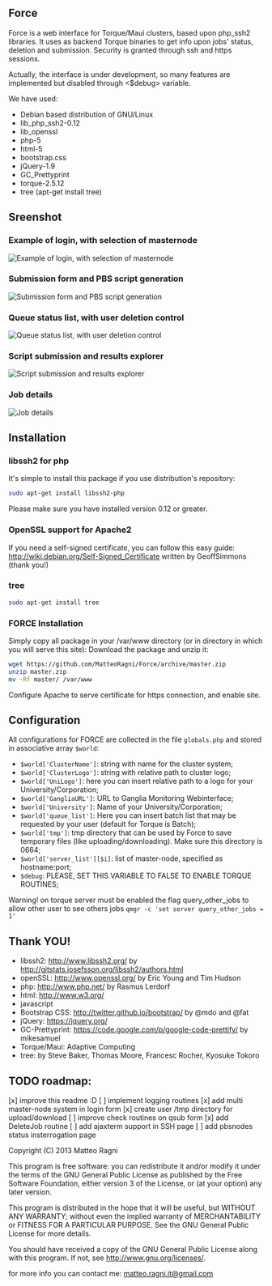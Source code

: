 Force
-----

Force is a web interface for Torque/Maui clusters, based upon php_ssh2 libraries. It uses as backend Torque binaries to get info upon jobs' status, deletion and submission.
Security is granted through ssh and https sessions.

Actually, the interface is under development, so many features are implemented but disabled through <$debug> variable. 

We have used:

- Debian based distribution of GNU/Linux
- lib_php_ssh2-0.12
- lib_openssl
- php-5
- html-5
- bootstrap.css
- jQuery-1.9
- GC_Prettyprint
- torque-2.5.12
- tree (apt-get install tree)

Sreenshot
---------
### Example of login, with selection of masternode ###
![Example of login, with selection of masternode](https://raw.github.com/MatteoRagni/Force/master/screenshot/login.PNG)
### Submission form and PBS script generation ###
![Submission form and PBS script generation](https://raw.github.com/MatteoRagni/Force/master/screenshot/submit.PNG)
### Queue status list, with user deletion control ###
![Queue status list, with user deletion control](https://raw.github.com/MatteoRagni/Force/master/screenshot/queue.PNG)
### Script submission and results explorer ###
![Script submission and results explorer](https://raw.github.com/MatteoRagni/Force/master/screenshot/explorer.PNG)
### Job details ###
![Job details](https://raw.github.com/MatteoRagni/Force/master/screenshot/detail.PNG)

Installation
------------

### libssh2 for php ###

It's simple to install this package if you use distribution's repository:
```` sh
sudo apt-get install libssh2-php
````
Please make sure you have installed version 0.12 or greater.

### OpenSSL support for Apache2 ###

If you need a self-signed certificate, you can follow this easy guide:
http://wiki.debian.org/Self-Signed_Certificate
written by GeoffSimmons (thank you!)

### tree ###
```` sh
sudo apt-get install tree
````

### FORCE Installation ###

Simply copy all package in your /var/www directory (or in directory in which you will serve this site):
Download the package and unzip it:
```` sh
wget https://github.com/MatteoRagni/Force/archive/master.zip
unzip master.zip
mv -Rf master/ /var/www
```` 
Configure Apache to serve certificate for https connection, and enable site.

Configuration
-------------
All configurations for FORCE are collected in the file `globals.php` and stored in associative array `$world`:
- `$world['ClusterName']`: string with name for the cluster system;
- `$world['ClusterLogo']`: string with relative path to cluster logo;
- `$world['UniLogo']`: here you can insert relative path to a logo for your University/Corporation;
- `$world['GangliaURL']`: URL to Ganglia Monitoring Webinterface;
- `$world['University']`: Name of your University/Corporation;
- `$world['queue_list']`: Here you can insert batch list that may be requested by your user (default for Torque is Batch);
- `$world['tmp']`: tmp directory that can be used by Force to save temporary files (like uploading/downloading). Make sure this directory is 0664;
- `$world['server_list'][$i]`: list of master-node, specified as hostname:port;
- `$debug`: PLEASE, SET THIS VARIABLE TO FALSE TO ENABLE TORQUE ROUTINES;

Warning! on torque server must be enabled the flag query_other_jobs to allow other user to see others jobs
`qmgr -c 'set server query_other_jobs = 1'`


Thank YOU!
----------

- libssh2: http://www.libssh2.org/ by http://gitstats.josefsson.org/libssh2/authors.html
- openSSL: http://www.openssl.org/ by Eric Young and Tim Hudson
- php: http://www.php.net/ by Rasmus Lerdorf
- html: http://www.w3.org/
- javascript
- Bootstrap CSS: http://twitter.github.io/bootstrap/ by @mdo and @fat
- jQuery: https://jquery.org/
- GC-Prettyprint: https://code.google.com/p/google-code-prettify/ by mikesamuel
- Torque/Maui: Adaptive Computing
- tree: by Steve Baker, Thomas Moore, Francesc Rocher, Kyosuke Tokoro


TODO roadmap:
-------------

[x] improve this readme :D
[ ] implement logging routines
[x] add multi master-node system in login form
[x] create user /tmp directory for upload/download
[ ] improve check routines on qsub form
[x] add DeleteJob routine
[ ] add ajaxterm support in SSH page
[ ] add pbsnodes status insterrogation page
 

Copyright (C) 2013 Matteo Ragni

This program is free software: you can redistribute it and/or modify
it under the terms of the GNU General Public License as published by
the Free Software Foundation, either version 3 of the License, or
(at your option) any later version.

This program is distributed in the hope that it will be useful,
but WITHOUT ANY WARRANTY; without even the implied warranty of
MERCHANTABILITY or FITNESS FOR A PARTICULAR PURPOSE.  See the
GNU General Public License for more details.

You should have received a copy of the GNU General Public License
along with this program.  If not, see <http://www.gnu.org/licenses/>.

for more info you can contact me: matteo.ragni.it@gmail.com

